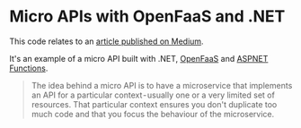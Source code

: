 # Micro APIs with OpenFaaS and .NET

This code relates to an [article published on Medium](https://medium.com).

It's an example of a micro API built with .NET, [OpenFaaS](https://github.com/openfaas/faas) and [ASPNET Functions](https://github.com/goncalo-oliveira/faas-aspnet-template).

> The idea behind a micro API is to have a microservice that implements an API for a particular context - usually one or a very limited set of resources. That particular context ensures you don't duplicate too much code and that you focus the behaviour of the microservice.
